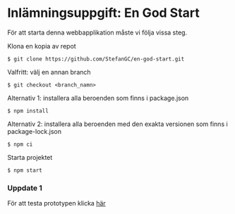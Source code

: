 # Inlämningsuppgift: En God Start

För att starta denna webbapplikation måste vi följa vissa steg.

Klona en kopia av repot

```$ git clone https://github.com/StefanGC/en-god-start.git```

Valfritt: välj en annan branch

```$ git checkout <branch_namn>```

Alternativ 1: installera alla beroenden som finns i package.json

```$ npm install```

Alternativ 2: installera alla beroenden med den exakta versionen som finns i package-lock.json

```$ npm ci ```

Starta projektet

```$ npm start```

### Uppdate 1
För att testa prototypen klicka [här](http://localhost:9000/schools-available.html)

